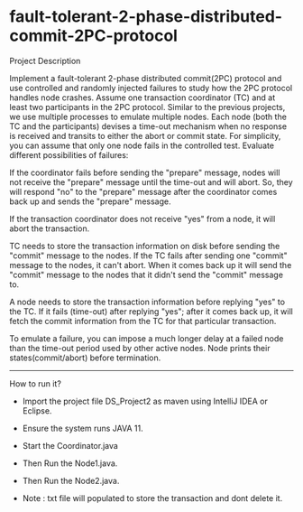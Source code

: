 # fault-tolerant-2-phase-distributed-commit-2PC-protocol


Project Description

Implement a fault-tolerant 2-phase distributed commit(2PC) protocol and use controlled and randomly injected failures to study how the 2PC protocol handles node crashes. Assume one transaction coordinator (TC) and at least two participants in the 2PC protocol. Similar to the previous projects, we use multiple processes to emulate multiple nodes. Each node (both the TC and the participants) devises a time-out mechanism when no response is received and transits to either the abort or commit state. For simplicity, you can assume that only one node fails in the controlled test. Evaluate different possibilities of failures:

If the coordinator fails before sending the "prepare" message, nodes will not receive the "prepare" message until the time-out and will abort. So, they will respond "no" to the "prepare" message after the coordinator comes back up and sends the "prepare" message.

If the transaction coordinator does not receive "yes" from a node, it will abort the transaction.

TC needs to store the transaction information on disk before sending the "commit" message to the nodes. If the TC fails after sending one "commit" message to the nodes, it can't abort. When it comes back up it will send the "commit" message to the nodes that it didn't send the "commit" message to.

A node needs to store the transaction information before replying "yes" to the TC. If it fails (time-out) after replying "yes"; after it comes back up, it will fetch the commit information from the TC for that particular transaction.

To emulate a failure, you can impose a much longer delay at a failed node than the time-out period used by other active nodes. Node prints their states(commit/abort) before termination. 

--------------------------------------------------------------------------------------------------------------------------------

How to run it?
* Import the project file DS_Project2 as maven using IntelliJ IDEA or Eclipse.
* Ensure the system runs JAVA 11.
* Start the Coordinator.java
* Then Run the Node1.java.
* Then Run the Node2.java.

* Note : txt file will populated to store the transaction and dont delete it.
